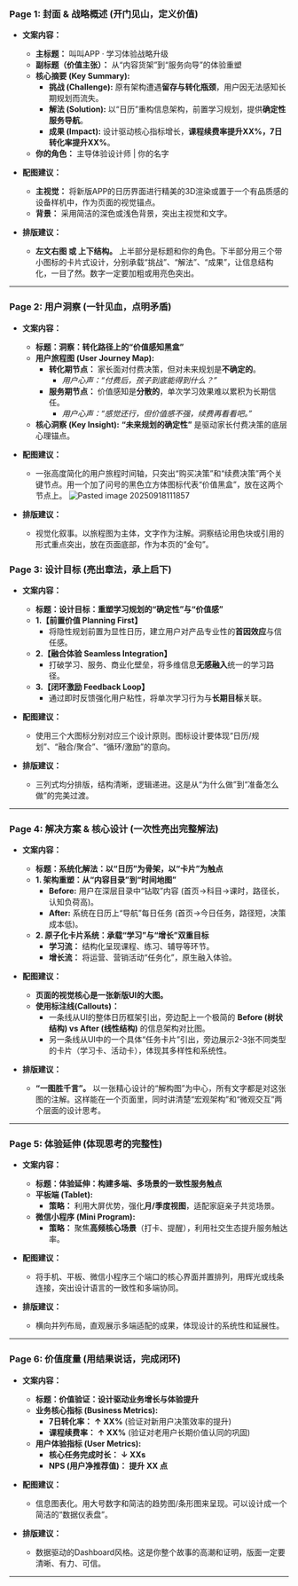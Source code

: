 
### **Page 1: 封面 & 战略概述 (开门见山，定义价值)**

*   **文案内容：**
    *   **主标题：** 叫叫APP · 学习体验战略升级
    *   **副标题（价值主张）：** 从“内容货架”到“服务向导”的体验重塑
    *   **核心摘要 (Key Summary):**
        *   **挑战 (Challenge):** 原有架构遭遇**留存与转化瓶颈**，用户因无法感知长期规划而流失。
        *   **解法 (Solution):** 以“日历”重构信息架构，前置学习规划，提供**确定性服务导航**。
        *   **成果 (Impact):** 设计驱动核心指标增长，**课程续费率提升XX%，7日转化率提升XX%**。
    *   **你的角色：** 主导体验设计师 | 你的名字

*   **配图建议：**
    *   **主视觉：** 将新版APP的日历界面进行精美的3D渲染或置于一个有品质感的设备样机中，作为页面的视觉锚点。
    *   **背景：** 采用简洁的深色或浅色背景，突出主视觉和文字。

*   **排版建议：**
    *   **左文右图 或 上下结构。** 上半部分是标题和你的角色。下半部分用三个带小图标的卡片式设计，分别承载“挑战”、“解法”、“成果”，让信息结构化，一目了然。数字一定要加粗或用亮色突出。

---

### **Page 2: 用户洞察 (一针见血，点明矛盾)**

*   **文案内容：**
    *   **标题：洞察：转化路径上的“价值感知黑盒”**
    *   **用户旅程图 (User Journey Map):**
        *   **转化期节点：** 家长面对付费决策，但对未来规划是**不确定的**。
            *   *用户心声：“付费后，孩子到底能得到什么？”*
        *   **服务期节点：** 价值感知是**分散的**，单次学习效果难以累积为长期信任。
            *   *用户心声：“感觉还行，但价值感不强，续费再看看吧。”*
    *   **核心洞察 (Key Insight):** **“未来规划的确定性”** 是驱动家长付费决策的底层心理锚点。

*   **配图建议：**
    *   一张高度简化的用户旅程时间轴，只突出“购买决策”和“续费决策”两个关键节点。用一个加了问号的黑色立方体图标代表“价值黑盒”，放在这两个节点上。
![Pasted image 20250918111857](https://qhdtc.oss-cn-chengdu.aliyuncs.com/obsidian/20250918112454120.png)
*   **排版建议：**
    *   视觉化叙事。以旅程图为主体，文字作为注解。洞察结论用色块或引用的形式重点突出，放在页面底部，作为本页的“金句”。



### **Page 3: 设计目标 (亮出章法，承上启下)**

*   **文案内容：**
    *   **标题：设计目标：重塑学习规划的“确定性”与“价值感”**
    *   **1.【前置价值 Planning First】**
        *   将隐性规划前置为显性日历，建立用户对产品专业性的**首因效应**与信任感。
    *   **2.【融合体验 Seamless Integration】**
        *   打破学习、服务、商业化壁垒，将多维信息**无感融入**统一的学习路径。
    *   **3.【闭环激励 Feedback Loop】**
        *   通过即时反馈强化用户粘性，将单次学习行为与**长期目标**关联。

*   **配图建议：**
    *   使用三个大图标分别对应三个设计原则。图标设计要体现“日历/规划”、“融合/聚合”、“循环/激励”的意向。

*   **排版建议：**
    *   三列式均分排版，结构清晰，逻辑递进。这是从“为什么做”到“准备怎么做”的完美过渡。

---

### **Page 4: 解决方案 & 核心设计 (一次性亮出完整解法)**

*   **文案内容：**
    *   **标题：系统化解法：以“日历”为骨架，以“卡片”为触点**
    *   **1. 架构重塑：从“内容目录”到“时间地图”**
        *   **Before:** 用户在深层目录中“钻取”内容 (首页→科目→课时，路径长，认知负荷高)。
        *   **After:** 系统在日历上“导航”每日任务 (首页→今日任务，路径短，决策成本低)。
    *   **2. 原子化卡片系统：承载“学习”与“增长”双重目标**
        *   **学习流：** 结构化呈现课程、练习、辅导等环节。
        *   **增长流：** 将运营、营销活动“任务化”，原生融入体验。

*   **配图建议：**
    *   **页面的视觉核心是一张新版UI的大图。**
    *   **使用标注线(Callouts)：**
        *   一条线从UI的整体日历框架引出，旁边配上一个极简的 **Before (树状结构) vs After (线性结构)** 的信息架构对比图。
        *   另一条线从UI中的一个具体“任务卡片”引出，旁边展示2-3张不同类型的卡片（学习卡、活动卡），体现其多样性和系统性。

*   **排版建议：**
    *   **“一图胜千言”。** 以一张精心设计的“解构图”为中心，所有文字都是对这张图的注解。这样能在一个页面里，同时讲清楚“宏观架构”和“微观交互”两个层面的设计思考。

---

### **Page 5: 体验延伸 (体现思考的完整性)**

*   **文案内容：**
    *   **标题：体验延伸：构建多端、多场景的一致性服务触点**
    *   **平板端 (Tablet):**
        *   **策略：** 利用大屏优势，强化**月/季度视图**，适配家庭亲子共览场景。
    *   **微信小程序 (Mini Program):**
        *   **策略：** 聚焦**高频核心场景**（打卡、提醒），利用社交生态提升服务触达率。

*   **配图建议：**
    *   将手机、平板、微信小程序三个端口的核心界面并置排列，用辉光或线条连接，突出设计语言的一致性和多端协同。

*   **排版建议：**
    *   横向并列布局，直观展示多端适配的成果，体现设计的系统性和延展性。

---

### **Page 6: 价值度量 (用结果说话，完成闭环)**

*   **文案内容：**
    *   **标题：价值验证：设计驱动业务增长与体验提升**
    *   **业务核心指标 (Business Metrics):**
        *   **7日转化率：** **↑ XX%** (验证对新用户决策效率的提升)
        *   **课程续费率：** **↑ XX%** (验证对老用户长期价值认同的巩固)
    *   **用户体验指标 (User Metrics):**
        *   **核心任务完成时长：** **↓ XXs**
        *   **NPS (用户净推荐值)：** **提升 XX 点**

*   **配图建议：**
    *   信息图表化。用大号数字和简洁的趋势图/条形图来呈现。可以设计成一个简洁的“数据仪表盘”。

*   **排版建议：**
    *   数据驱动的Dashboard风格。这是你整个故事的高潮和证明，版面一定要清晰、有力、可信。

---
